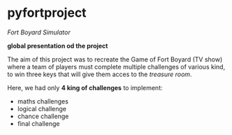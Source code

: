 # pyfortproject
*Fort Boyard Simulator*

**global presentation od the project**

The aim of this project was to recreate the Game of Fort Boyard (TV show) where a team of players must complete multiple challenges of various kind, to win three keys that will give them acces to the *treasure room*. 

Here, we had only **4 king of challenges** to implement: 

- maths challenges
- logical challenge
- chance challenge
- final challenge


